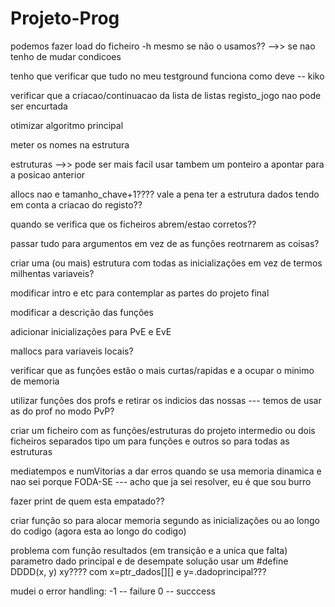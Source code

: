 # Projeto-Prog


podemos fazer load do ficheiro -h mesmo se não o usamos?? -->> se nao tenho de mudar condicoes


tenho que verificar que tudo no meu testground funciona como deve -- kiko


verificar que a criacao/continuacao da lista de listas registo_jogo nao pode ser encurtada


otimizar algoritmo principal


meter os nomes na estrutura


estruturas -->> pode ser mais facil usar tambem um ponteiro a apontar para a posicao anterior


allocs nao e tamanho_chave+1????
vale a pena ter a estrutura dados tendo em conta a criacao do registo??


quando se verifica que os ficheiros abrem/estao corretos??


passar tudo para argumentos em vez de as funções reotrnarem as coisas?


criar uma (ou mais) estrutura com todas as inicializações em vez de termos milhentas variaveis?


modificar intro e etc para contemplar as partes do projeto final

modificar a descrição das funções


adicionar inicializações para PvE e EvE


mallocs para variaveis locais?


verificar que as funções estão o mais curtas/rapidas e a ocupar o minimo de memoria


utilizar funções dos profs e retirar os indicios das nossas --- temos de usar as do prof no modo PvP?


criar um ficheiro com as funções/estruturas do projeto intermedio ou dois ficheiros separados tipo um para funções e outros so para todas as estruturas


mediatempos e numVitorias a dar erros quando se usa memoria dinamica e nao sei porque FODA-SE --- acho que ja sei resolver, eu é que sou burro


fazer print de quem esta empatado??


criar função so para alocar memoria segundo as inicializações ou ao longo do codigo (agora esta ao longo do codigo)


problema com função resultados (em transição e a unica que falta) parametro dado principal e de desempate
solução usar um #define DDDD(x, y) xy???? com x=ptr_dados[][] e y=.dadoprincipal???


mudei o error handling:
-1 -- failure
0 -- succcess
